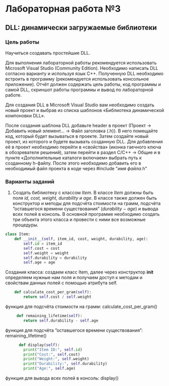 # Лабораторная работа №3

## DLL: динамически загружаемые библиотеки

### Цель работы

Научиться создавать простейшие DLL.

Для выполнения лабораторной работы рекомендуется использовать Microsoft Visual Studio (Community Edition). Необходимо написать DLL согласно варианту и используя язык C++. Полученную DLL необходимо встроить в программу (рекомендуется использовать консольное приложение). Отчёт должен содержать цель работы, код программы и самой DLL, скриншот работы программы и вывод по лабораторной работе.

Для создания DLL в Microsoft Visual Studio вам необходимо создать новый проект и выбрав из списка шаблонов «Библиотека динамической компоновки DLL».

После создания шаблона DLL добавьте header в проект (Проект -> Добавить новый элемент… -> Файл заголовка (.h)). В него помещайте код, который будет вызываться в проекте. Затем создайте новый проект, из которого и будете вызывать созданную DLL. Для добавления её в проект необходимо перейти в «свойства» (иконка гаечного ключа в обозревателе решений), затем перейти в раздел C/C++ -> Общие и в пункте «Дополнительные каталоги включаем» выбрать путь к созданному h-файлу. После этого необходимо добавить его в необходимый файл проекта в коде через #include "_имя файла_.h"

### Варианты заданий

1. Создать библиотеку с классом _Item._ В классе _Item_ должны быть поля _id, cost, weight, durability и age_. В классе также должен быть конструктор и методы для подсчёта стоимости на грамм, подсчёта ”оставшегося времени существования” (_durability_ $-$ _age_) и вывода всех полей в консоль. В основной программе необходимо создать три объекта этого класса и провести с ними все возможные процедуры.

```Python
class Item:
    def __init__(self, item_id, cost, weight, durability, age):
        self.id = item_id
        self.cost = cost
        self.weight = weight
        self.durability = durability
        self.age = age
```

Создания класса: создаем класс Item, далее через конструктор **init** определяем нужные нам поля и получаем доступ к методам и свойствам данных полей с помощью атрибута self.

```Python
    def calculate_cost_per_gram(self):
        return self.cost / self.weight
```

функция для подсчёта стоимости на грамм: calculate_cost_per_gram()

```Python
     def remaining_lifetime(self):
        return self.durability - self.age
```

функция для подсчёта ”оставшегося времени существования”: remaining_lifetime()

```Python
      def display(self):
        print("Item ID:", self.id)
        print("Cost:", self.cost)
        print("Weight:", self.weight)
        print("Durability:", self.durability)
        print("Age:", self.age)
```

функция для вывода всех полей в консоль: display()
